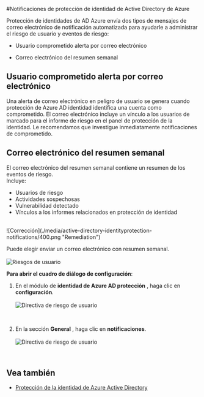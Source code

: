 <properties
    pageTitle="Notificaciones de protección de identidad de Active Directory Azure | Microsoft Azure"
    description="Obtenga información sobre cómo notificaciones admiten las actividades de investigación."
    services="active-directory"
    keywords="protección de la identidad de Azure directorio activo, detección de aplicación de nube, administración de aplicaciones, seguridad, riesgo, nivel de riesgo, vulnerabilidad, directiva de seguridad"
    documentationCenter=""
    authors="MarkusVi"
    manager="femila"
    editor=""/>

<tags
    ms.service="active-directory"
    ms.workload="identity"
    ms.tgt_pltfrm="na"
    ms.devlang="na"
    ms.topic="article"
    ms.date="10/20/2016"
    ms.author="markvi"/>

#<a name="azure-active-directory-identity-protection-notifications"></a>Notificaciones de protección de identidad de Active Directory de Azure 


Protección de identidades de AD Azure envía dos tipos de mensajes de correo electrónico de notificación automatizada para ayudarle a administrar el riesgo de usuario y eventos de riesgo:

- Usuario comprometido alerta por correo electrónico

- Correo electrónico del resumen semanal

## <a name="user-compromised-alert-email"></a>Usuario comprometido alerta por correo electrónico

Una alerta de correo electrónico en peligro de usuario se genera cuando protección de Azure AD identidad identifica una cuenta como comprometido. El correo electrónico incluye un vínculo a los usuarios de marcado para el informe de riesgo en el panel de protección de la identidad. Le recomendamos que investigue inmediatamente notificaciones de comprometido.


## <a name="weekly-digest-email"></a>Correo electrónico del resumen semanal

El correo electrónico del resumen semanal contiene un resumen de los eventos de riesgo.<br>
Incluye:

- Usuarios de riesgo
- Actividades sospechosas
- Vulnerabilidad detectado
- Vínculos a los informes relacionados en protección de identidad


<br>
![Corrección](./media/active-directory-identityprotection-notifications/400.png "Remediation")
<br> 

Puede elegir enviar un correo electrónico con resumen semanal.
<br><br>
![Riesgos de usuario](./media/active-directory-identityprotection-notifications/62.png "User risks")
<br>
 

**Para abrir el cuadro de diálogo de configuración**:

1. En el módulo de **identidad de Azure AD protección** , haga clic en **configuración**.
<br><br>
![Directiva de riesgo de usuario](./media/active-directory-identityprotection-notifications/401.png "User risk policy")
<br>

2. En la sección **General** , haga clic en **notificaciones**.
<br><br>
![Directiva de riesgo de usuario](./media/active-directory-identityprotection-notifications/405.png "User risk policy")
<br>




## <a name="see-also"></a>Vea también

- [Protección de la identidad de Azure Active Directory](active-directory-identityprotection.md) 

